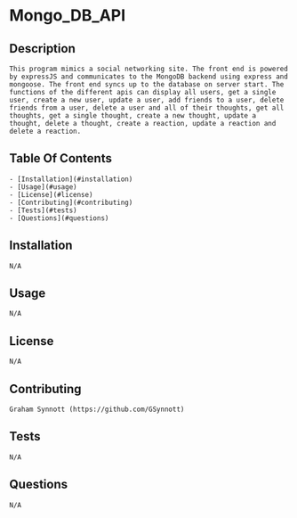 # Mongo_DB_API

## Description 

    This program mimics a social networking site. The front end is powered by expressJS and communicates to the MongoDB backend using express and mongoose. The front end syncs up to the database on server start. The functions of the different apis can display all users, get a single user, create a new user, update a user, add friends to a user, delete friends from a user, delete a user and all of their thoughts, get all thoughts, get a single thought, create a new thought, update a thought, delete a thought, create a reaction, update a reaction and delete a reaction.

## Table Of Contents 

    - [Installation](#installation)
    - [Usage](#usage)
    - [License](#license)
    - [Contributing](#contributing)
    - [Tests](#tests)
    - [Questions](#questions)
    
## Installation 

    N/A

## Usage 

    N/A

## License 

    N/A

## Contributing 

    Graham Synnott (https://github.com/GSynnott)

## Tests 

    N/A

## Questions 

    N/A